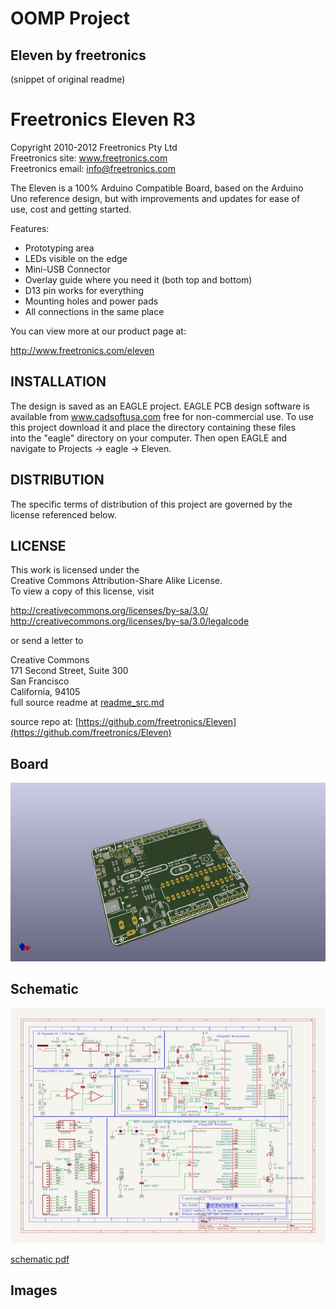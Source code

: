 # OOMP Project  
## Eleven  by freetronics  
  
(snippet of original readme)  
  
Freetronics Eleven R3  
=============================  
Copyright 2010-2012 Freetronics Pty Ltd    
Freetronics site:  www.freetronics.com    
Freetronics email: info@freetronics.com    
  
The Eleven is a 100% Arduino Compatible Board, based on the Arduino  
Uno reference design, but with improvements and updates for ease of  
use, cost and getting started.  
  
Features:  
  
 * Prototyping area  
 * LEDs visible on the edge  
 * Mini-USB Connector  
 * Overlay guide where you need it (both top and bottom)  
 * D13 pin works for everything  
 * Mounting holes and power pads  
 * All connections in the same place  
  
You can view more at our product page at:  
  
  http://www.freetronics.com/eleven  
  
  
INSTALLATION  
------------  
The design is saved as an EAGLE project. EAGLE PCB design software is  
available from www.cadsoftusa.com free for non-commercial use. To use  
this project download it and place the directory containing these files  
into the "eagle" directory on your computer. Then open EAGLE and  
navigate to Projects -> eagle -> Eleven.  
  
  
DISTRIBUTION  
------------  
The specific terms of distribution of this project are governed by the  
license referenced below.  
  
  
LICENSE  
-------  
This work is licensed under the  
Creative Commons Attribution-Share Alike License.    
To view a copy of this license, visit  
  
  http://creativecommons.org/licenses/by-sa/3.0/    
  http://creativecommons.org/licenses/by-sa/3.0/legalcode  
  
or send a letter to  
  
  Creative Commons    
  171 Second Street, Suite 300    
  San Francisco    
  California, 94105  
  full source readme at [readme_src.md](readme_src.md)  
  
source repo at: [https://github.com/freetronics/Eleven](https://github.com/freetronics/Eleven)  
## Board  
  
[![working_3d.png](working_3d_600.png)](working_3d.png)  
## Schematic  
  
[![working_schematic.png](working_schematic_600.png)](working_schematic.png)  
  
[schematic pdf](working_schematic.pdf)  
## Images  
